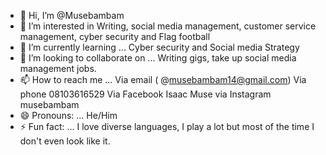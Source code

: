 - 👋 Hi, I’m @Musebambam
- 👀 I’m interested in Writing, social media management, customer service management, cyber security and Flag football 
- 🌱 I’m currently learning ... Cyber security and Social media Strategy 
- 💞️ I’m looking to collaborate on ... Writing gigs, take up social media management jobs. 
- 📫 How to reach me ... Via email ( @musebambam14@gmail.com) Via phone 08103616529 Via Facebook Isaac Muse via Instagram musebambam
- 😄 Pronouns: ... He/Him
- ⚡ Fun fact: ... I love diverse languages, I play a lot but most of the time I don't even look like it. 

<!---
Musebambam/Musebambam is a ✨ special ✨ repository because its `README.md` (this file) appears on your GitHub profile.
You can click the Preview link to take a look at your changes.
--->
